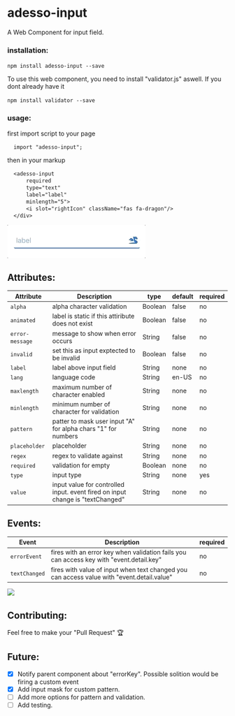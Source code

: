 # adesso-input

A Web Component for input field.

  ### installation:
  `npm install adesso-input --save`

  To use this web component, you need to install "validator.js" aswell. If you dont already have it

  `npm install validator --save`

  ### usage:
  first import script to your page

  ```
    import "adesso-input";
  ```
  then in your markup
  ```
    <adesso-input
        required
        type="text"
        label="label"
        minlength="5">
        <i slot="rightIcon" className="fas fa-dragon"/>
    </div>
  ```
  
![](input_field_gif.gif)

  ## Attributes:

  | Attribute | Description | type | default| required |
  | --- | --- | --- | --- | --- |
  | `alpha` | alpha character validation | Boolean | false | no |
  | `animated` | label is static if this attiribute does not exist | Boolean | false | no |
  | `error-message` | message to show when error occurs | String | false | no |
  | `invalid` | set this as input exptected to be invalid | Boolean | false | no |
  | `label` | label above input field | String | none | no |  
  | `lang` | language code | String | en-US | no |
  | `maxlength` | maximum number of character enabled | String | none | no |
  | `minlength` | minimum number of character for validation | String | none | no |
  | `pattern` | patter to mask user input "A" for alpha chars "1" for numbers | String | none | no |
  | `placeholder` | placeholder | String | none | no |
  | `regex` | regex to validate against | String | none | no |
  | `required` | validation for empty | Boolean | none | no |
  | `type` | input type | String | none | yes |
  | `value` | input value for controlled input. event fired on input change is "textChanged" | String | none | no |
  
  ## Events:
  
  | Event | Description | required |
  | --- | --- | --- |
  | `errorEvent` | fires with an error key when validation fails you can access key with "event.detail.key"  | no |
  | `textChanged` | fires with value of input when text changed you can access value with "event.detail.value" | no |
  
  ![](angular_react_vue.gif)
  
  ## Contributing:
  
  Feel free to make your "Pull Request" 🏆

  ## Future:
  
  - [x] Notify parent component about "errorKey". Possible solition would be firing a custom event
  - [x] Add input mask for custom pattern.
  - [ ] Add more options for pattern and validation.
  - [ ] Add testing.
